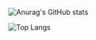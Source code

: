 
![Anurag's GitHub stats](https://github-readme-stats.vercel.app/api?username=CleberL08&theme=radical)

![Top Langs](https://github-readme-stats.vercel.app/api/top-langs/?username=anuraghazra&layout=compact)
